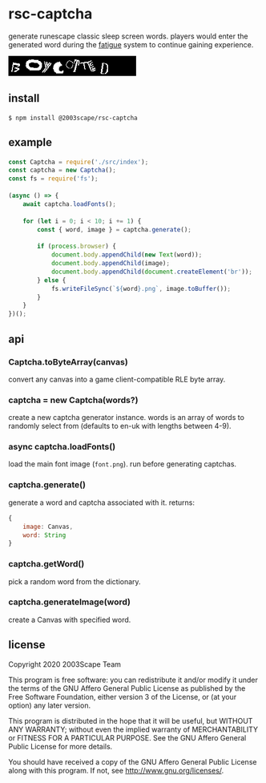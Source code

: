 # rsc-captcha
generate runescape classic sleep screen words. players would enter the generated
word during the [fatigue](https://classic.runescape.wiki/w/Fatigue) system to
continue gaining experience.

![](./captchas.gif?raw=true)

## install

    $ npm install @2003scape/rsc-captcha

## example
```javascript
const Captcha = require('./src/index');
const captcha = new Captcha();
const fs = require('fs');

(async () => {
    await captcha.loadFonts();

    for (let i = 0; i < 10; i += 1) {
        const { word, image } = captcha.generate();

        if (process.browser) {
            document.body.appendChild(new Text(word));
            document.body.appendChild(image);
            document.body.appendChild(document.createElement('br'));
        } else {
            fs.writeFileSync(`${word}.png`, image.toBuffer());
        }
    }
})();
```

## api
### Captcha.toByteArray(canvas)
convert any canvas into a game client-compatible RLE byte array.

### captcha = new Captcha(words?)
create a new captcha generator instance. words is an array of words to randomly
select from (defaults to en-uk with lengths between 4-9).

### async captcha.loadFonts()
load the main font image (`font.png`). run before generating captchas.

### captcha.generate()
generate a word and captcha associated with it. returns:

```javascript
{
    image: Canvas,
    word: String
}
```

### captcha.getWord()
pick a random word from the dictionary.

### captcha.generateImage(word)
create a Canvas with specified word.

## license
Copyright 2020  2003Scape Team

This program is free software: you can redistribute it and/or modify it under
the terms of the GNU Affero General Public License as published by the
Free Software Foundation, either version 3 of the License, or (at your option)
any later version.

This program is distributed in the hope that it will be useful, but WITHOUT ANY
WARRANTY; without even the implied warranty of MERCHANTABILITY or FITNESS FOR A
PARTICULAR PURPOSE. See the GNU Affero General Public License for more details.

You should have received a copy of the GNU Affero General Public License along
with this program. If not, see http://www.gnu.org/licenses/.
